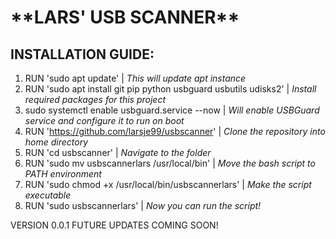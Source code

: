 <h1>**LARS' USB SCANNER**</h1>

<h2>INSTALLATION GUIDE:</h2>

1. RUN 'sudo apt update' | *This will update apt instance*
2. RUN 'sudo apt install git pip python usbguard usbutils udisks2' | *Install required packages for this project*
3. sudo systemctl enable usbguard.service --now | *Will enable USBGuard service and configure it to run on boot*
4. RUN 'https://github.com/larsje99/usbscanner' | *Clone the repository into home directory*
5. RUN 'cd usbscanner' | *Navigate to the folder*
6. RUN 'sudo mv usbscannerlars /usr/local/bin' | *Move the bash script to PATH environment*
7. RUN 'sudo chmod +x /usr/local/bin/usbscannerlars' | *Make the script executable*
8. RUN 'sudo usbscannerlars' | *Now you can run the script!*

VERSION 0.0.1
FUTURE UPDATES COMING SOON!
